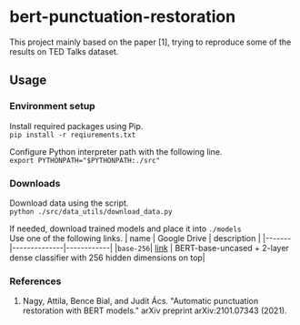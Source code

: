 # bert-punctuation-restoration

This project mainly based on the paper [1], trying to reproduce some of the results on TED Talks dataset.

## Usage

### Environment setup
Install required packages using Pip.\
`pip install -r reqiurements.txt`

Configure Python interpreter path with the following line.\
`export PYTHONPATH="$PYTHONPATH:./src"`

### Downloads
Download data using the script.\
`python ./src/data_utils/download_data.py`


If needed, download trained models and place it into `./models`\
Use one of the following links.
| name  | Google Drive | description |
|-------|--------------|------------|
|`base-256`|  [link](https://drive.google.com/file/d/1-0WolA-FZVVo22ZEyFGDZfEnKXexK562/view?usp=sharing) | BERT-base-uncased + 2-layer dense classifier with 256 hidden dimensions on top| 


### References
1. Nagy, Attila, Bence Bial, and Judit Ács. "Automatic punctuation restoration with BERT models." arXiv preprint arXiv:2101.07343 (2021).